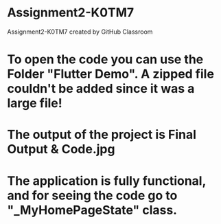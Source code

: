 # Assignment2-K0TM7
Assignment2-K0TM7 created by GitHub Classroom <br/>
# To open the code you can use the Folder "Flutter Demo". A zipped file couldn't be added since it was a large file!
# The output of the project is Final Output & Code.jpg
# The application is fully functional, and for seeing the code go to "_MyHomePageState" class.

